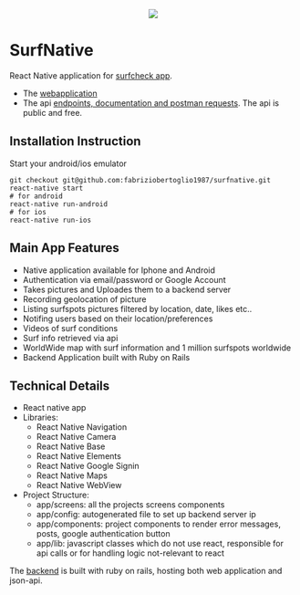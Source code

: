 <p align="center">
  <img src="https://portfoliofabrizio.s3.eu-central-1.amazonaws.com/surfcheck.gif"/>
</p>

# SurfNative
React Native application for [surfcheck app](https://github.com/fabriziobertoglio1987/surfbackend).

- The [webapplication](https://surfcheck.xyz)
- The api [endpoints, documentation and postman requests](https://documenter.getpostman.com/view/6379421/SVfH1CeA?version=latest). The api is public and free.

## Installation Instruction
Start your android/ios emulator

```
git checkout git@github.com:fabriziobertoglio1987/surfnative.git
react-native start
# for android
react-native run-android
# for ios
react-native run-ios
```

## Main App Features
* Native application available for Iphone and Android
* Authentication via email/password or Google Account
* Takes pictures and Uploades them to a backend server
* Recording geolocation of picture
* Listing surfspots pictures filtered by location, date, likes etc..
* Notifing users based on their location/preferences
* Videos of surf conditions
* Surf info retrieved via api
* WorldWide map with surf information and 1 million surfspots worldwide
* Backend Application built with Ruby on Rails

## Technical Details
* React native app
* Libraries:
  - React Native Navigation
  - React Native Camera
  - React Native Base
  - React Native Elements
  - React Native Google Signin
  - React Native Maps
  - React Native WebView
* Project Structure:
  - app/screens: all the projects screens components 
  - app/config: autogenerated file to set up backend server ip
  - app/components: project components to render error messages, posts, google authentication button
  - app/lib: javascript classes which do not use react, responsible for api calls or for handling logic not-relevant to react

The [backend](https://github.com/fabriziobertoglio1987/surfbackend) is built with ruby on rails, hosting both web application and json-api. 
